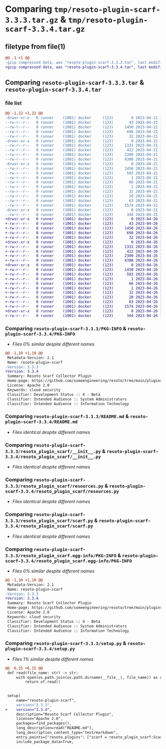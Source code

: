 # Comparing `tmp/resoto-plugin-scarf-3.3.3.tar.gz` & `tmp/resoto-plugin-scarf-3.3.4.tar.gz`

## filetype from file(1)

```diff
@@ -1 +1 @@
-gzip compressed data, was "resoto-plugin-scarf-3.3.3.tar", last modified: Fri Apr 21 14:33:45 2023, max compression
+gzip compressed data, was "resoto-plugin-scarf-3.3.4.tar", last modified: Wed Apr 26 16:51:15 2023, max compression
```

## Comparing `resoto-plugin-scarf-3.3.3.tar` & `resoto-plugin-scarf-3.3.4.tar`

### file list

```diff
@@ -1,22 +1,22 @@
-drwxr-xr-x   0 runner    (1001) docker     (123)        0 2023-04-21 14:33:44.996612 resoto-plugin-scarf-3.3.3/
--rw-r--r--   0 runner    (1001) docker     (123)       43 2023-04-21 14:32:03.000000 resoto-plugin-scarf-3.3.3/MANIFEST.in
--rw-r--r--   0 runner    (1001) docker     (123)     1450 2023-04-21 14:33:44.996612 resoto-plugin-scarf-3.3.3/PKG-INFO
--rw-r--r--   0 runner    (1001) docker     (123)      698 2023-04-21 14:32:03.000000 resoto-plugin-scarf-3.3.3/README.md
--rw-r--r--   0 runner    (1001) docker     (123)       32 2023-04-21 14:32:03.000000 resoto-plugin-scarf-3.3.3/requirements.txt
-drwxr-xr-x   0 runner    (1001) docker     (123)        0 2023-04-21 14:33:44.996612 resoto-plugin-scarf-3.3.3/resoto_plugin_scarf/
--rw-r--r--   0 runner    (1001) docker     (123)     1331 2023-04-21 14:32:03.000000 resoto-plugin-scarf-3.3.3/resoto_plugin_scarf/__init__.py
--rw-r--r--   0 runner    (1001) docker     (123)      422 2023-04-21 14:32:03.000000 resoto-plugin-scarf-3.3.3/resoto_plugin_scarf/config.py
--rw-r--r--   0 runner    (1001) docker     (123)     2309 2023-04-21 14:32:03.000000 resoto-plugin-scarf-3.3.3/resoto_plugin_scarf/resources.py
--rw-r--r--   0 runner    (1001) docker     (123)     4308 2023-04-21 14:32:03.000000 resoto-plugin-scarf-3.3.3/resoto_plugin_scarf/scarf.py
-drwxr-xr-x   0 runner    (1001) docker     (123)        0 2023-04-21 14:33:44.996612 resoto-plugin-scarf-3.3.3/resoto_plugin_scarf.egg-info/
--rw-r--r--   0 runner    (1001) docker     (123)     1450 2023-04-21 14:33:44.000000 resoto-plugin-scarf-3.3.3/resoto_plugin_scarf.egg-info/PKG-INFO
--rw-r--r--   0 runner    (1001) docker     (123)      503 2023-04-21 14:33:44.000000 resoto-plugin-scarf-3.3.3/resoto_plugin_scarf.egg-info/SOURCES.txt
--rw-r--r--   0 runner    (1001) docker     (123)        1 2023-04-21 14:33:44.000000 resoto-plugin-scarf-3.3.3/resoto_plugin_scarf.egg-info/dependency_links.txt
--rw-r--r--   0 runner    (1001) docker     (123)       66 2023-04-21 14:33:44.000000 resoto-plugin-scarf-3.3.3/resoto_plugin_scarf.egg-info/entry_points.txt
--rw-r--r--   0 runner    (1001) docker     (123)        1 2023-04-21 14:33:44.000000 resoto-plugin-scarf-3.3.3/resoto_plugin_scarf.egg-info/not-zip-safe
--rw-r--r--   0 runner    (1001) docker     (123)       32 2023-04-21 14:33:44.000000 resoto-plugin-scarf-3.3.3/resoto_plugin_scarf.egg-info/requires.txt
--rw-r--r--   0 runner    (1001) docker     (123)       20 2023-04-21 14:33:44.000000 resoto-plugin-scarf-3.3.3/resoto_plugin_scarf.egg-info/top_level.txt
--rw-r--r--   0 runner    (1001) docker     (123)       63 2023-04-21 14:33:44.996612 resoto-plugin-scarf-3.3.3/setup.cfg
--rw-r--r--   0 runner    (1001) docker     (123)     1574 2023-04-21 14:32:03.000000 resoto-plugin-scarf-3.3.3/setup.py
-drwxr-xr-x   0 runner    (1001) docker     (123)        0 2023-04-21 14:33:44.996612 resoto-plugin-scarf-3.3.3/test/
--rw-r--r--   0 runner    (1001) docker     (123)      344 2023-04-21 14:32:03.000000 resoto-plugin-scarf-3.3.3/test/test_config.py
+drwxr-xr-x   0 runner    (1001) docker     (123)        0 2023-04-26 16:51:15.825850 resoto-plugin-scarf-3.3.4/
+-rw-r--r--   0 runner    (1001) docker     (123)       43 2023-04-26 16:49:29.000000 resoto-plugin-scarf-3.3.4/MANIFEST.in
+-rw-r--r--   0 runner    (1001) docker     (123)     1450 2023-04-26 16:51:15.825850 resoto-plugin-scarf-3.3.4/PKG-INFO
+-rw-r--r--   0 runner    (1001) docker     (123)      698 2023-04-26 16:49:29.000000 resoto-plugin-scarf-3.3.4/README.md
+-rw-r--r--   0 runner    (1001) docker     (123)       32 2023-04-26 16:49:29.000000 resoto-plugin-scarf-3.3.4/requirements.txt
+drwxr-xr-x   0 runner    (1001) docker     (123)        0 2023-04-26 16:51:15.821850 resoto-plugin-scarf-3.3.4/resoto_plugin_scarf/
+-rw-r--r--   0 runner    (1001) docker     (123)     1331 2023-04-26 16:49:29.000000 resoto-plugin-scarf-3.3.4/resoto_plugin_scarf/__init__.py
+-rw-r--r--   0 runner    (1001) docker     (123)      422 2023-04-26 16:49:29.000000 resoto-plugin-scarf-3.3.4/resoto_plugin_scarf/config.py
+-rw-r--r--   0 runner    (1001) docker     (123)     2309 2023-04-26 16:49:29.000000 resoto-plugin-scarf-3.3.4/resoto_plugin_scarf/resources.py
+-rw-r--r--   0 runner    (1001) docker     (123)     4308 2023-04-26 16:49:29.000000 resoto-plugin-scarf-3.3.4/resoto_plugin_scarf/scarf.py
+drwxr-xr-x   0 runner    (1001) docker     (123)        0 2023-04-26 16:51:15.825850 resoto-plugin-scarf-3.3.4/resoto_plugin_scarf.egg-info/
+-rw-r--r--   0 runner    (1001) docker     (123)     1450 2023-04-26 16:51:15.000000 resoto-plugin-scarf-3.3.4/resoto_plugin_scarf.egg-info/PKG-INFO
+-rw-r--r--   0 runner    (1001) docker     (123)      503 2023-04-26 16:51:15.000000 resoto-plugin-scarf-3.3.4/resoto_plugin_scarf.egg-info/SOURCES.txt
+-rw-r--r--   0 runner    (1001) docker     (123)        1 2023-04-26 16:51:15.000000 resoto-plugin-scarf-3.3.4/resoto_plugin_scarf.egg-info/dependency_links.txt
+-rw-r--r--   0 runner    (1001) docker     (123)       66 2023-04-26 16:51:15.000000 resoto-plugin-scarf-3.3.4/resoto_plugin_scarf.egg-info/entry_points.txt
+-rw-r--r--   0 runner    (1001) docker     (123)        1 2023-04-26 16:51:15.000000 resoto-plugin-scarf-3.3.4/resoto_plugin_scarf.egg-info/not-zip-safe
+-rw-r--r--   0 runner    (1001) docker     (123)       32 2023-04-26 16:51:15.000000 resoto-plugin-scarf-3.3.4/resoto_plugin_scarf.egg-info/requires.txt
+-rw-r--r--   0 runner    (1001) docker     (123)       20 2023-04-26 16:51:15.000000 resoto-plugin-scarf-3.3.4/resoto_plugin_scarf.egg-info/top_level.txt
+-rw-r--r--   0 runner    (1001) docker     (123)       63 2023-04-26 16:51:15.825850 resoto-plugin-scarf-3.3.4/setup.cfg
+-rw-r--r--   0 runner    (1001) docker     (123)     1574 2023-04-26 16:49:29.000000 resoto-plugin-scarf-3.3.4/setup.py
+drwxr-xr-x   0 runner    (1001) docker     (123)        0 2023-04-26 16:51:15.825850 resoto-plugin-scarf-3.3.4/test/
+-rw-r--r--   0 runner    (1001) docker     (123)      344 2023-04-26 16:49:29.000000 resoto-plugin-scarf-3.3.4/test/test_config.py
```

### Comparing `resoto-plugin-scarf-3.3.3/PKG-INFO` & `resoto-plugin-scarf-3.3.4/PKG-INFO`

 * *Files 0% similar despite different names*

```diff
@@ -1,10 +1,10 @@
 Metadata-Version: 2.1
 Name: resoto-plugin-scarf
-Version: 3.3.3
+Version: 3.3.4
 Summary: Resoto Scarf Collector Plugin
 Home-page: https://github.com/someengineering/resoto/tree/main/plugins/scarf
 License: Apache 2.0
 Keywords: cloud security
 Classifier: Development Status :: 4 - Beta
 Classifier: Intended Audience :: System Administrators
 Classifier: Intended Audience :: Information Technology
```

### Comparing `resoto-plugin-scarf-3.3.3/README.md` & `resoto-plugin-scarf-3.3.4/README.md`

 * *Files identical despite different names*

### Comparing `resoto-plugin-scarf-3.3.3/resoto_plugin_scarf/__init__.py` & `resoto-plugin-scarf-3.3.4/resoto_plugin_scarf/__init__.py`

 * *Files identical despite different names*

### Comparing `resoto-plugin-scarf-3.3.3/resoto_plugin_scarf/resources.py` & `resoto-plugin-scarf-3.3.4/resoto_plugin_scarf/resources.py`

 * *Files identical despite different names*

### Comparing `resoto-plugin-scarf-3.3.3/resoto_plugin_scarf/scarf.py` & `resoto-plugin-scarf-3.3.4/resoto_plugin_scarf/scarf.py`

 * *Files identical despite different names*

### Comparing `resoto-plugin-scarf-3.3.3/resoto_plugin_scarf.egg-info/PKG-INFO` & `resoto-plugin-scarf-3.3.4/resoto_plugin_scarf.egg-info/PKG-INFO`

 * *Files 0% similar despite different names*

```diff
@@ -1,10 +1,10 @@
 Metadata-Version: 2.1
 Name: resoto-plugin-scarf
-Version: 3.3.3
+Version: 3.3.4
 Summary: Resoto Scarf Collector Plugin
 Home-page: https://github.com/someengineering/resoto/tree/main/plugins/scarf
 License: Apache 2.0
 Keywords: cloud security
 Classifier: Development Status :: 4 - Beta
 Classifier: Intended Audience :: System Administrators
 Classifier: Intended Audience :: Information Technology
```

### Comparing `resoto-plugin-scarf-3.3.3/setup.py` & `resoto-plugin-scarf-3.3.4/setup.py`

 * *Files 1% similar despite different names*

```diff
@@ -6,15 +6,15 @@
 def read(file_name: str) -> str:
     with open(os.path.join(os.path.dirname(__file__), file_name)) as of:
         return of.read()
 
 
 setup(
     name="resoto-plugin-scarf",
-    version="3.3.3",
+    version="3.3.4",
     description="Resoto Scarf Collector Plugin",
     license="Apache 2.0",
     packages=find_packages(),
     long_description=read("README.md"),
     long_description_content_type="text/markdown",
     entry_points={"resoto.plugins": ["scarf = resoto_plugin_scarf:ScarfCollectorPlugin"]},
     include_package_data=True,
```

